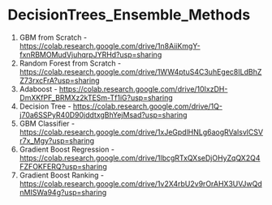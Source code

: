 # DecisionTrees_Ensemble_Methods

1. GBM from Scratch - https://colab.research.google.com/drive/1n8AiiKmgY-fxnRBMOMudVjuhqrpJYRHd?usp=sharing
2. Random Forest from Scratch - https://colab.research.google.com/drive/1WW4ptuS4C3uhEgec8ILdBhZZ73rxcFrA?usp=sharing
3. Adaboost - https://colab.research.google.com/drive/10IxzDH-DmXKfPF_BRMXz2kTESm-Tf1iG?usp=sharing
4. Decision Tree - https://colab.research.google.com/drive/1Q-j70a6SSPyR40D90jddtxgBhYejMsad?usp=sharing
5. GBM Classifier - https://colab.research.google.com/drive/1xJeGpdlHNLg6aogRValsvlCSVr7x_Mgy?usp=sharing
6. Gradient Boost Regression - https://colab.research.google.com/drive/1lbcgRTxQXseDjOHyZqQX2Q4FZFOKFERQ?usp=sharing
7. Gradient Boost Ranking - https://colab.research.google.com/drive/1v2X4rbU2v9rOrAHX3UVJwQdnMISWa94g?usp=sharing
